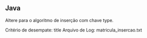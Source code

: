## Java
Altere para o algoritmo de inserção com chave type.

Critério de desempate: title
Arquivo de Log: matricula_insercao.txt
